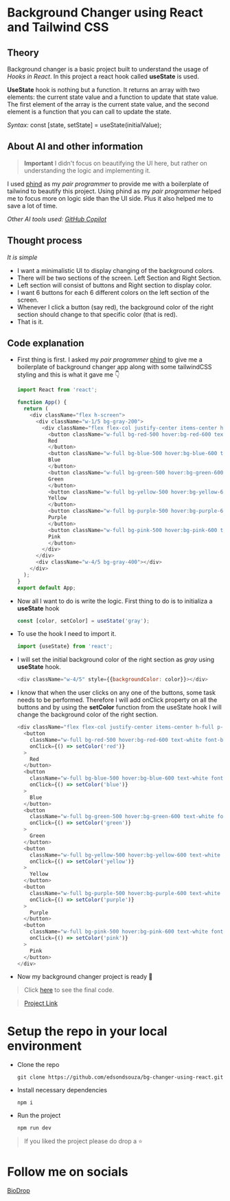 # Background Changer using React and Tailwind CSS

## Theory
Background changer is a basic project built to understand the usage of _Hooks in React_. In this project a react hook called **useState** is used. 

**UseState** hook is nothing but a function. It returns an array with two elements: the current state value and a function to update that state value. The first element of the array is the current state value, and the second element is a function that you can call to update the state.

_Syntax:_ const [state, setState] = useState(initialValue); 

## About AI and other information

> **Important**
> I didn't focus on beautifying the UI here, but rather on understanding the logic and implementing it.

I used [phind](https://www.phind.com/) as my _pair programmer_ to provide me with a boilerplate of tailwind to beautify this project. Using phind as my _pair programmer_ helped me to focus more on logic side than the UI side. Plus it also helped me to save a lot of time.

_Other AI tools used: [GitHub Copilot](https://github.com/features/copilot)_

## Thought process
_It is simple_
- I want a minimalistic UI to display changing of the background colors.
- There will be two sections of the screen. Left Section and Right Section.
- Left section will consist of buttons and Right section to display color.
- I want 6 buttons for each 6 different colors on the left section of the screen.
- Whenever I click a button (say red), the background color of the right section should change to that specific color (that is red).
- That is it.

## Code explanation
- First thing is first. I asked my _pair programmer_ [phind](https://www.phind.com/) to give me a boilerplate of background changer app along with some tailwindCSS styling and this is what it gave me 👇
  ```javascript
  import React from 'react';

  function App() {
    return (
      <div className="flex h-screen">
        <div className="w-1/5 bg-gray-200">
          <div className="flex flex-col justify-center items-center h-full p-4">
            <button className="w-full bg-red-500 hover:bg-red-600 text-white font-bold py-2 px-4 rounded mb-2">
            Red
            </button>
            <button className="w-full bg-blue-500 hover:bg-blue-600 text-white font-bold py-2 px-4 rounded mb-2">
            Blue
            </button>
            <button className="w-full bg-green-500 hover:bg-green-600 text-white font-bold py-2 px-4 rounded mb-2">
            Green
            </button>
            <button className="w-full bg-yellow-500 hover:bg-yellow-600 text-white font-bold py-2 px-4 rounded mb-2">
            Yellow
            </button>
            <button className="w-full bg-purple-500 hover:bg-purple-600 text-white font-bold py-2 px-4 rounded mb-2">
            Purple
            </button>
            <button className="w-full bg-pink-500 hover:bg-pink-600 text-white font-bold py-2 px-4 rounded mb-2">
            Pink
            </button>
          </div>
        </div>
        <div className="w-4/5 bg-gray-400"></div>
      </div>
    );
  }
  export default App;
  ```
- Now all I want to do is write the logic. First thing to do is to initializa a **useState** hook
  ```javascript
  const [color, setColor] = useState('gray');
  ```
- To use the hook I need to import it.
  ```javascript
  import {useState} from 'react';
  ```
- I will set the initial background color of the right section as _gray_ using **useState** hook.
  ```javascript
  <div className="w-4/5" style={{backgroundColor: color}}></div>
  ```
- I know that when the user clicks on any one of the buttons, some task needs to be performed. Therefore I will add onClick property on all the buttons and by using the **setColor** function from the useState hook I will change the background color of the right section.
  ```javascript
  <div className="flex flex-col justify-center items-center h-full p-4">
    <button 
      className="w-full bg-red-500 hover:bg-red-600 text-white font-bold py-2 px-4 rounded mb-2"
      onClick={() => setColor('red')}
    >
      Red
    </button>
    <button 
      className="w-full bg-blue-500 hover:bg-blue-600 text-white font-bold py-2 px-4 rounded mb-2"
      onClick={() => setColor('blue')}
    >
      Blue
    </button>
    <button 
      className="w-full bg-green-500 hover:bg-green-600 text-white font-bold py-2 px-4 rounded mb-2"
      onClick={() => setColor('green')}
    >
      Green
    </button>
    <button 
      className="w-full bg-yellow-500 hover:bg-yellow-600 text-white font-bold py-2 px-4 rounded mb-2"
      onClick={() => setColor('yellow')}
    >
      Yellow
    </button>
    <button 
      className="w-full bg-purple-500 hover:bg-purple-600 text-white font-bold py-2 px-4 rounded mb-2"
      onClick={() => setColor('purple')}
    >
      Purple
    </button>
    <button 
      className="w-full bg-pink-500 hover:bg-pink-600 text-white font-bold py-2 px-4 rounded mb-2"
      onClick={() => setColor('pink')}
    >
      Pink
    </button>
  </div>
  ```
- Now my background changer project is ready 🎉

> Click [here](https://github.com/edsondsouza/bg-changer-using-react/blob/main/src/App.jsx) to see the final code. 

>[Project Link](https://653da7adeb148812ef9bbe40--magenta-platypus-0a1ebf.netlify.app/)

# Setup the repo in your local environment
- Clone the repo
  ``` 
  git clone https://github.com/edsondsouza/bg-changer-using-react.git
  ```
- Install necessary dependencies
  ```
  npm i
  ```
- Run the project
  ```
  npm run dev
  ```

> If you liked the project please do drop a ⭐

# Follow me on socials
[BioDrop](https://www.biodrop.io/edsondsouza)